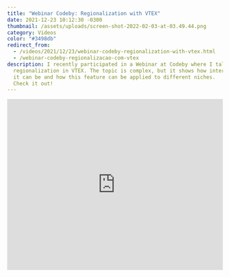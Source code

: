 ```yaml
---
title: "Webinar Codeby: Regionalization with VTEX"
date: 2021-12-23 10:12:30 -0300
thumbnail: /assets/uploads/screen-shot-2022-02-03-at-03.49.44.png
category: Videos
color: "#3498db"
redirect_from:
  - /videos/2021/12/23/webinar-codeby-regionalization-with-vtex.html
  - /webinar-codeby-regionalizacao-com-vtex
description: I recently participated in a Webinar at Codeby where I talked about
  regionalization in VTEX. The topic is complex, but it shows how interesting
  it can be and how this feature can be applied to different niches.
  Check it out!
---
```


<iframe width="100%" height="400" src="https://www.youtube.com/embed/F4ZYG_hxlcw" title="YouTube video player" frameborder="0" allow="accelerometer; autoplay; clipboard-write; encrypted-media; gyroscope; picture-in-picture" allowfullscreen></iframe>